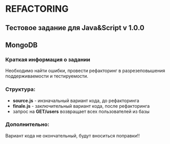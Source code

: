 # REFACTORING
 

## Тестовое задание для Java&amp;Script v 1.0.0
 

## MongoDB

   

### Краткая информация о задании

Необходимо найти ошибки, провести рефакторинг в разрезеповышения поддерживаемости и тестируемости.
  
  

### Структура:
- **source.js** - инзначальный вариант кода, до рефакторинга
- **finale.js** - заключительный вариант кода, после рефакторинга
- запрос на  **GET/users** возвращает всех пользователей из базы



### Дополнительно:

Вариант кода не окончательный, будут вноситься поправки!!